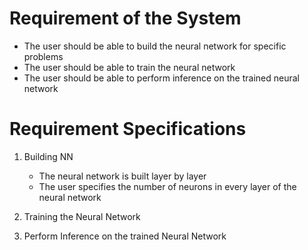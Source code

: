 # Requirement of the System

* The user should be able to build the neural network for specific problems
* The user should be able to train the neural network 
* The user should be able to perform inference on the trained neural network


# Requirement Specifications
1. Building NN
    * The neural network is built layer by layer
    * The user specifies the number of neurons in every layer of the neural network
    
2. Training the Neural Network

3. Perform Inference on the trained Neural Network
